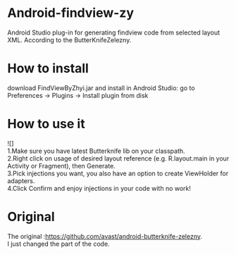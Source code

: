# Android-findview-zy
Android Studio plug-in for generating findview code from selected layout XML. According to the ButterKnifeZelezny.  
# How to install
download FindViewByZhyi.jar and install in Android Studio: go to  Preferences → Plugins → Install plugin from disk
# How to use it
![]     
1.Make sure you have latest Butterknife lib on your classpath.  
2.Right click on usage of desired layout reference (e.g. R.layout.main in your Activity or Fragment), then Generate.   
3.Pick injections you want, you also have an option to create ViewHolder for adapters.  
4.Click Confirm and enjoy injections in your code with no work!  

# Original
The original :https://github.com/avast/android-butterknife-zelezny.  
I just changed the part of the code.  

